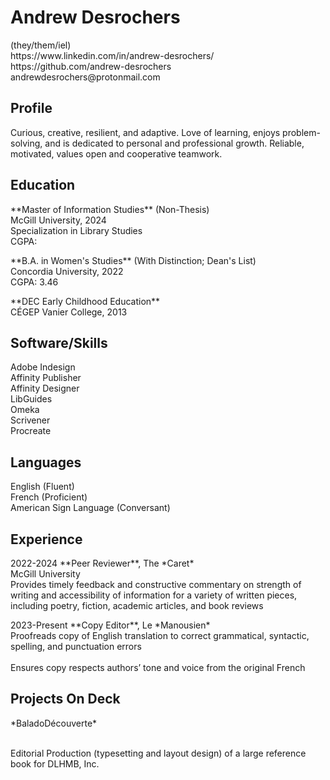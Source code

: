# Andrew Desrochers

<p>(they/them/iel)<br>
https://www.linkedin.com/in/andrew-desrochers/<br>
https://github.com/andrew-desrochers<br>
andrewdesrochers@protonmail.com</p>

## Profile

<p>Curious, creative, resilient, and adaptive. Love of learning, enjoys problem-solving, and is dedicated to personal and professional growth. Reliable, motivated, values open and cooperative teamwork.</p>

## Education

<p>**Master of Information Studies** (Non-Thesis)<br>
McGill University, 2024<br>
Specialization in Library Studies<br>
CGPA: </p>

<p>**B.A. in Women's Studies** (With Distinction; Dean's List)<br>
Concordia University, 2022<br>
CGPA: 3.46</p>

<p>**DEC Early Childhood Education**<br>
CÉGEP Vanier College, 2013</p>

## Software/Skills

Adobe Indesign<br>
Affinity Publisher<br>
Affinity Designer<br>
LibGuides<br>
Omeka<br>
Scrivener<br>
Procreate<br>

## Languages

<p>English (Fluent)<br>
French (Proficient)<br>
American Sign Language (Conversant)</p>

## Experience

<p>2022-2024 **Peer Reviewer**, The *Caret*<br>
McGill University<br>
Provides timely feedback and constructive commentary on strength of writing and accessibility of information for a variety of written pieces, including poetry, fiction, academic articles, and book reviews</p>

<p>2023-Present **Copy Editor**, Le *Manousien*<br>
Proofreads copy of English translation to correct grammatical, syntactic, spelling, and punctuation errors<br><br>
Ensures copy respects authors’ tone and voice from the original French</p>

## Projects On Deck

<p>*BaladoDécouverte*<br><br>

Editorial Production (typesetting and layout design) of a large reference book for DLHMB, Inc.</p>